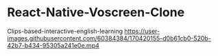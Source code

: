 # React-Native-Voscreen-Clone
 Clips-based-interactive-english-learning
https://user-images.githubusercontent.com/60384384/170420155-d0b61cb0-520b-42b7-b434-95305a241e0e.mp4
